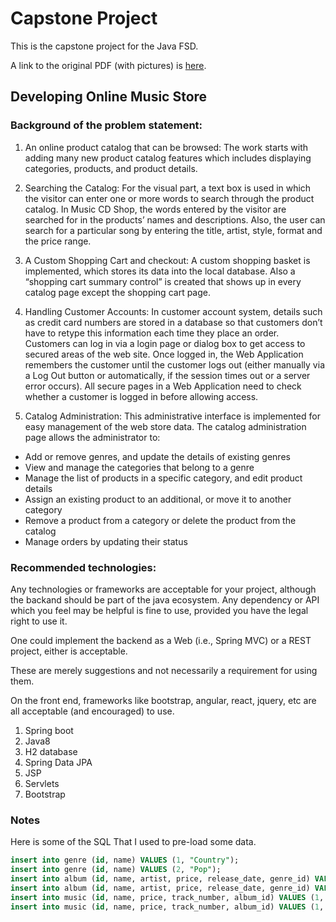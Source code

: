 # Capstone Project

This is the capstone project for the Java FSD.

A link to the original PDF (with pictures) is [here](./doc/capstone.pdf).

## Developing Online Music Store

### Background of the problem statement:
1. An online product catalog that can be browsed: The work starts with adding many new product catalog features which includes displaying categories, products, and product details.

2. Searching the Catalog: For the visual part, a text box is used in which the visitor can enter one or more words to search through the product catalog. In Music CD Shop, the words entered by the visitor are searched for in the products’ names and descriptions. Also, the user can search for a particular song by entering the title, artist, style, format and the price range.

3. A Custom Shopping Cart and checkout: A custom shopping basket is implemented, which stores its data into the local database. Also a “shopping cart summary control” is created that shows up in every catalog page except the shopping cart page.

4.  Handling Customer Accounts: In customer account system, details such as credit card numbers are stored in a database so that customers don’t have to retype this information each time they place an order. Customers can log in via a login page or dialog box to get access to secured areas of the web site. Once logged in, the Web Application remembers the customer until the customer logs out (either manually via a Log Out button or automatically, if the session times out or a server error occurs). All secure pages in a Web Application need to check whether a customer is logged in before allowing access.

5. Catalog Administration: This administrative interface is implemented for easy management of the web store data. The catalog administration page allows the administrator to:

 * Add or remove genres, and update the details of existing genres
 * View and manage the categories that belong to a genre
 * Manage the list of products in a specific category, and edit product details 
 * Assign an existing product to an additional, or move it to another category 
 * Remove a product from a category or delete the product from the catalog 
 * Manage orders by updating their status

### Recommended technologies:

Any technologies or frameworks are acceptable for your project, although the backand should be part of the java ecosystem.  Any
dependency or API which you feel may be helpful is fine to use, provided you have the legal right to use it.

One could implement the backend as a Web (i.e., Spring MVC) or a REST project, either is acceptable.

These are merely suggestions and not necessarily a requirement for using them. 

On the front end, frameworks like bootstrap, angular, react, jquery, etc are all acceptable (and encouraged) to use.

1. Spring boot
2. Java8
3. H2 database
4. Spring Data JPA
5. JSP
6. Servlets
7. Bootstrap


### Notes

Here is some of the SQL That I used to pre-load some data.

```sql
insert into genre (id, name) VALUES (1, "Country");
insert into genre (id, name) VALUES (2, "Pop");
insert into album (id, name, artist, price, release_date, genre_id) VALUES (1, "Going With My Tractor", "Tim McGraw", 9.99, '2020-01-01', 1);
insert into album (id, name, artist, price, release_date, genre_id) VALUES (2, "Traveler", "Chris Stapleton", 9.99, '2020-01-01', 2);
insert into music (id, name, price, track_number, album_id) VALUES (1, "My Tractor is Awesome", 0.99, 1, 1);
insert into music (id, name, price, track_number, album_id) VALUES (1, "Starting Over", 0.99, 1, 2);
```
